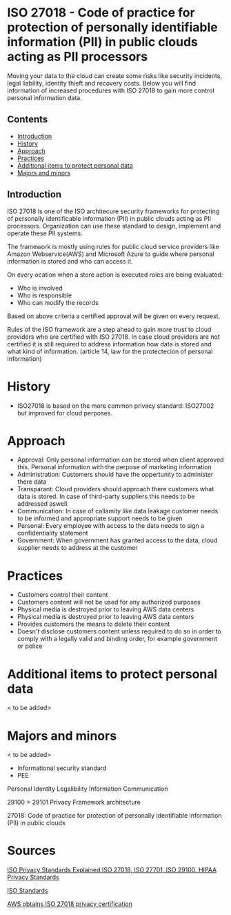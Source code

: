 # ISO 27018 - Code of practice for protection of personally identifiable information (PII) in public clouds acting as PII processors

Moving your data to the cloud can create some risks like security incidents, legal liability, identity thieft and recovery costs. Below you will find information of increased procedures with ISO 27018 to gain more control personal information data.

## Contents
* [Introduction](#introduction)
* [History](#history)
* [Approach](#approach)
* [Practices](#practices)
* [Additional items to protect personal data](#additional-items-to-protect-personal-data)
* [Majors and minors](#majors-and-minors)

## Introduction
ISO 27018 is one of the ISO architecure security frameworks for protecting of personally identificable information (PII) in public clouds acting as PII processors. Organization can use these standard to design, implement and operate these PII systems. 

The framework is mostly using rules for public cloud service providers like Amazon Webservice(AWS) and Microsoft Azure to guide where personal information is stored and who can access it.

On every ocation when a store action is executed roles are being evaluated:
- Who is involved
- Who is responsible
- Who can modify the records

Based on above criteria a certified approval will be given on every request.

Rules of the ISO framework are a step ahead to gain more trust to cloud providers who are certified with ISO 27018. In case cloud providers are not certified it is still required to address information how data is stored and what kind of information. (article 14, law for the protectecion of personal information)

# History

* ISO27018 is based on the more common privacy standard: ISO27002 but improved for cloud perposes. 

# Approach

* Approval: Only personal information can be stored when client approved this. Personal information with the perpose of marketing information
* Administration: Customers should have the oppertunity to administer there data
* Transparant: Cloud providers should approach there customers what data is stored. In case of third-party suppliers this needs to be addressed aswell.
* Communication: In case of callamity like data leakage customer needs to be informed and appropriate support needs to be given
* Personal: Every employee with access to the data needs to sign a confidentiality statement
* Government: When government has granted access to the data, cloud supplier needs to address at the customer

# Practices

* Customers control their content
* Customers content will not be used for any authorized purposes
* Physical media is destroyed prior to leaving AWS data centers
* Physical media is destroyed prior to leaving AWS data centers
* Provides customers the means to delete their content
* Doesn't disclose customers content unless required to do so in order to comply with a legally valid and binding order, for example government or police

# Additional items to protect personal data

< to be added>

# Majors and minors

< to be added>

* Informational security standard
* PEE

Personal Identity
Legalibility
Information Communication 


29100 > 29101 Privacy Framework architecture



27018: Code of practice for protection of personally identifiable information (PII) in public clouds

# Sources
[ISO Privacy Standards Explained ISO 27018, ISO 27701, ISO 29100, HIPAA Privacy Standards](https://www.youtube.com/watch?v=JO3EZFVixMY)

[ISO Standards](https://www.iso.org/standard/76559.html)

[AWS obtains ISO 27018 privacy certification](https://aws.amazon.com/blogs/security/aws-obtains-iso-27018-privacy-certification/)